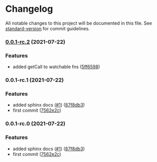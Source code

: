 # Changelog

All notable changes to this project will be documented in this file. See [standard-version](https://github.com/conventional-changelog/standard-version) for commit guidelines.

### [0.0.1-rc.2](https://github.com/defi-wonderland/lopt/compare/v0.0.1-rc.1...v0.0.1-rc.2) (2021-07-22)


### Features

* added getCall to watchable fns ([5ff6598](https://github.com/defi-wonderland/lopt/commit/5ff6598719e80127378bbce5e8a07157560a842d))

### 0.0.1-rc.1 (2021-07-22)


### Features

* added sphinx docs ([#1](https://github.com/defi-wonderland/lopt/issues/1)) ([87f8db3](https://github.com/defi-wonderland/lopt/commit/87f8db389b157c35792d640067aa7e1038198e63))
* first commit ([7562e2c](https://github.com/defi-wonderland/lopt/commit/7562e2cd6cf7d79b8581e093766cb3d60a4a1974))

### 0.0.1-rc.0 (2021-07-22)


### Features

* added sphinx docs ([#1](https://github.com/defi-wonderland/lopt/issues/1)) ([87f8db3](https://github.com/defi-wonderland/lopt/commit/87f8db389b157c35792d640067aa7e1038198e63))
* first commit ([7562e2c](https://github.com/defi-wonderland/lopt/commit/7562e2cd6cf7d79b8581e093766cb3d60a4a1974))
